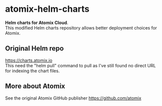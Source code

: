 <!--
SPDX-FileCopyrightText: 2020-present Open Networking Foundation <info@opennetworking.org>
SPDX-License-Identifier: Apache-2.0
-->

# atomix-helm-charts

**Helm charts for Atomix Cloud**.\
This modified Helm charts repository allows better deployment choices for Atomix.

## Original Helm repo
https://charts.atomix.io \
This need the "helm pull" command to pull as I've still found no direct URL for indexing the chart files.

## More about Atomix
See the original Atomix GitHub publisher
https://github.com/atomix
